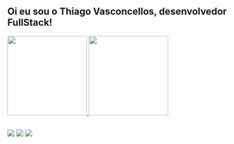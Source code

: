 ## Oi eu sou o Thiago Vasconcellos, desenvolvedor FullStack!

<div>
  <a href="https://github.com/thvasconn">
  <img height="180em" src="https://github-readme-stats.vercel.app/api?username=YagoNitto&show_icons=true&theme=dracula" />
  <img height="180em" src="https://github-readme-stats.vercel.app/api/top-langs/?username=YagoNitto&layout=compact&langs_count=16&theme=dracula" />
</div>
  
  ##
 
<div> 
  <a href="https://www.instagram.com/_thvascon/" target="_blank"><img src="https://img.shields.io/badge/-Instagram-%23E4405F?style=for-the-badge&logo=instagram&logoColor=white" target="_blank"></a>
  <a href = "mailto:thvasconn@gmail.com"><img src="https://img.shields.io/badge/-Gmail-%23333?style=for-the-badge&logo=gmail&logoColor=white" target="_blank"></a>
  <a href="https://www.linkedin.com/in/thiago-vasconcellos-b1202228b/" target="_blank"><img src="https://img.shields.io/badge/-LinkedIn-%230077B5?style=for-the-badge&logo=linkedin&logoColor=white" target="_blank"></a> 

</div>

